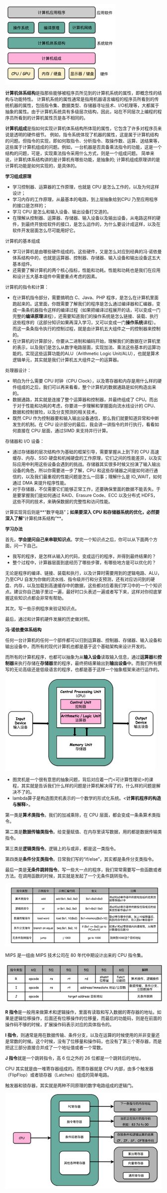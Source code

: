 <img src="../../assets/image-20230112111810783.png" alt="image-20230112111810783" style="zoom:50%;" />

**计算机体系结构**是指那些能够被程序员所见到的计算机系统的属性，即概念性的结构与功能特性。 计算机系统的属性通常是指用机器语言编程的程序员所看到的传统机器的属性，包括指令集、数据类型、存储器寻址技术、I/O机理等，大都属于抽象的属性。由于计算机系统具有多级层次结构，因此，站在不同层次上编程的程序员所看到的计算机属性页是各不相同的。

**计算机组成**是指如何实现计算机体系结构所体现的属性，它包含了许多对程序员来说是透明的硬件细节。 例如，指令系统体现了机器的属性，这是属于计算机结构的问题。但指令的实现，即如何取指令、分析指令、取操作数、运算、送结果等，这些属于计算机组成的问题。例如，一台机器是否具备乘法指令的功能，这是一个结构的问题，可是，实现乘法指令采用什么方式，则是一个组成问题。 简单来说，计算机体系结构讲的是计算机有哪些功能，是抽象的; 计算机组成原理讲的是计算机功能是如何实现的，是具体的。

**学习组成原理**

- 学习控制器、运算器的工作原理，也就是 CPU 是怎么工作的，以及为何这样设计；
- 学习内存的工作原理，从最基本的电路，到上层抽象给到CPU 乃至应用程序的接口是怎样的；
- 学习 CPU 是怎么和输入设备、输出设备打交道的。
- 在理解从控制器、运算器、存储器、输入设备以及输出设备，从电路这样的硬件，到最终开放给软件的接口，是怎么运作的，为什么要设计成这样，以及在软件开发层面怎么尽可能用好它。

计算机的基本组成

- 学习计算机是由哪些硬件组成的。这些硬件，又是怎么对应到经典的冯·诺依曼体系结构中的，也就是运算器、控制器、存储器、输入设备和输出设备这五大基本组件。
- 还需要了解计算机的两个核心指标，性能和功耗。性能和功耗也是我们在应用和设计五大基本组件中需要重点考虑的因素。

计算机的指令和计算：

- 在计算机指令部分，需要搞明白 C、Java、PHP 程序，是怎么在计算机里面跑起来的。这里面，你既需要了解我们的程序是怎么通过编译器和汇编器，变成一条条机器指令这样的编译过程（如果把编译过程展开的话，可以变成一门完整的**编译原理**课程），还需要知道我们的操作系统是怎么链接、装载、执行这些程序的（这部分知识如果再深入学习，又可以变成一门**操作系统**课程）。而这一条条指令执行的控制过程，就是由计算机五大组件之一的控制器来控制的。
- 在计算机的计算部分，你要从二进制和编码开始，理解我们的数据在计算机里的表示，以及我们是怎么从数字电路层面，实现加法、乘法这些基本的运算功能的。实现这些运算功能的ALU（Arithmetic Logic Unit/ALU），也就是算术逻辑单元，其实就是我们计算机五大组件之一的运算器。

处理器设计：

- 明白为什么需要 CPU 时钟（CPU Clock），以及寄存器和内存是用什么样的硬件组成的之后，我们可以再来看看，整个计算机的数据通路是如何构造出来的。
- 数据通路，其实就是连接了整个运算器和控制器，并最终组成了 CPU。而出于对于性能和功耗的考虑，你要进一步理解和掌握面向流水线设计的 CPU、数据和控制冒险，以及分支预测的相关技术。
- 既然 CPU 作为控制器要和输入输出设备通信，那么我们就要知道异常和中断发生的机制。在 CPU 设计部分的最后，我会讲一讲指令的并行执行，看看如何直接在 CPU 层面，通过SIMD 来支持并行计算。

存储器和 I/O 设备：

- 通过存储器的层次结构作为基础的框架引导，需要掌握从上到下的 CPU 高速缓存、内存、SSD 硬盘和机械硬盘的工作原理，它们之间的性能差异，以及实际应用中利用这些设备会遇到的挑战。存储器其实很多时候又扮演了输入输出设备的角色，所以你需要进一步了解，CPU 和这些存储器之间是如何进行通信的，以及我们最重视的性能问题是怎么一回事；理解什么是 IO_WAIT，如何通过 DMA 来提升程序性能。
- 对于存储器，不仅需要它们能够正常工作，还要确保里面的数据不能丢失。于是要掌握我们是如何通过 RAID、Erasure Code、ECC 以及分布式 HDFS，这些不同的技术，来确保数据的完整性和访问性能。

计算实现背后则是**“数字电路”**；如果要深入 CPU 和存储器系统的优化，必然要深入了解**“计算机体系结构”**。

**学习办法**

首先，**学会提问自己来串联知识点**。学完一个知识点之后，你可以从下面两个方面，问一下自己。

- 我写的程序，是怎样从输入的代码，变成运行的程序，并得到最终结果的？
- 整个过程中，计算器层面到底经历了哪些步骤，有哪些地方是可以优化的？

无论是程序的编译、链接、装载和执行，以及计算时需要用到的逻辑电路、ALU，乃至CPU 自发为你做的流水线、指令级并行和分支预测，还有对应访问到的硬盘、内存，以及加载到高速缓存中的数据，这些都对应着我们学习中的一个个知识点。建议你自己脑子里过一遍，最好时口头表述一遍或者写下来，这样对你彻底掌握这些知识点都会非常有帮助。

其次，写一些示例程序来验证知识点。

最后，通过和计算机硬件发展的历史做对照。

**冯·诺依曼体系结构**

任何一台计算机的任何一个部件都可以归到运算器、控制器、存储器、输入设备和输出设备中，而所有的现代计算机也都是基于这个基础架构来设计开发的。

而所有的计算机程序，也都可以抽象为从**输入设备**读取输入信息，通过**运算器**和**控制器**来执行存储在**存储器**里的程序，最终把结果输出到**输出设备**中。而我们所有撰写的无论高级还是低级语言的程序，也都是基于这样一个抽象框架来进行运作的。

<img src="../../assets/image-20230112170239351.png" alt="image-20230112170239351" style="zoom:60%;" />

- 图灵机是一个很有意思的抽象问题，背后对应着一门<可计算性理论>的课程，其实就是告诉我们什么样的问题是计算机解决得了的，什么样的问题是解决不了的。
- lambda算子是构造图灵机表示的一个数学的形式化系统。<**计算机程序的构造与解释**>。



第一类是**算术类指令**。我们的加减乘除，在 CPU 层面，都会变成一条条算术类指令。

第二类是**数据传输类指令**。给变量赋值、在内存里读写数据，用的都是数据传输类指令。

第三类是**逻辑类指令**。逻辑上的与或非，都是这一类指令。

第四类是**条件分支类指令**。日常我们写的“if/else”，其实都是条件分支类指令。

最后一类是**无条件跳转指令**。写一些大一点的程序，我们常常需要写一些函数或者方法。在调用函数的时候，其实就是发起了一个无条件跳转指令。

![image-20230116170507411](../../assets/image-20230116170507411.png)

MIPS 是一组由 MIPS 技术公司在 80 年代中期设计出来的 CPU 指令集。

<img src="../../assets/image-20230119095124071.png" alt="image-20230119095124071" style="zoom:80%;" />

**R 指令**是一般用来做算术和逻辑操作，里面有读取和写入数据的寄存器的地址。如果是逻辑位移操作，后面还有位移操作的位移量，而最后的功能码，则是在前面的操作码不够的时候，扩展操作码表示对应的具体指令的。

**I 指令**，则通常是用在数据传输、条件分支，以及在运算的时候使用的并非变量还是常数的时候。这个时候，没有了位移量和操作码，也没有了第三个寄存器，而是把这三部分直接合并成了一个地址值或者一个常数。

**J 指令**就是一个跳转指令，高 6 位之外的 26 位都是一个跳转后的地址。



CPU 其实就是由一堆寄存器组成的。而寄存器就是 CPU 内部，由多个触发器（FlipFlop）或者锁存器（Latches）组成的简单电路。

触发器和锁存器，其实就是两种不同原理的数字电路组成的逻辑门。

<img src="../../assets/image-20230116171858459.png" alt="image-20230116171858459" style="zoom:80%;" />

